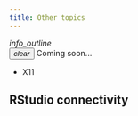 ```yaml
---
title: Other topics
---
```


<div class="alert alert-warning"><div class="container-fluid"><div class="alert-icon">
<i class="material-icons">info_outline</i></div>
<button type="button" class="close" data-dismiss="alert" aria-label="Close">
<span aria-hidden="true"><i class="material-icons">clear</i></span></button>
Coming soon...
</div></div>

- X11

## RStudio connectivity

